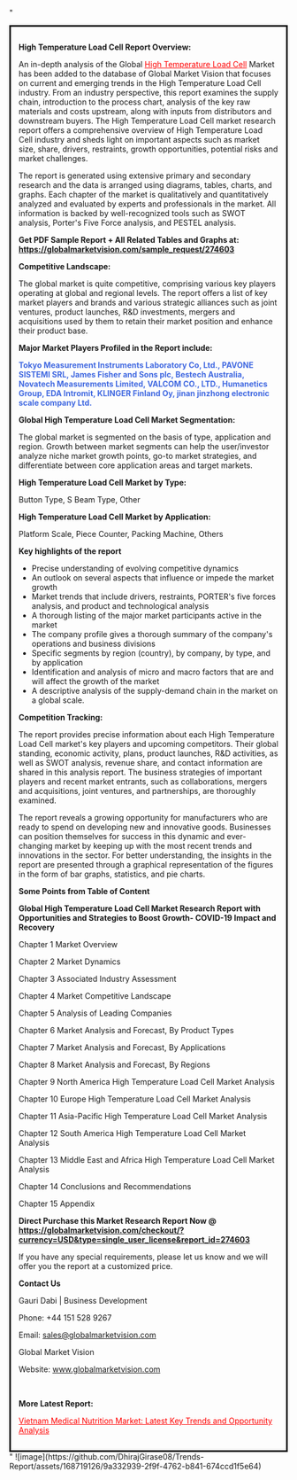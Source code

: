 "<div style='border: 3px solid black; padding: 1em;'>

<strong>High Temperature Load Cell Report Overview:</strong>

An in-depth analysis of the Global <a style='color: #ff0000;' href='https://globalmarketvision.com/reports/global-high-temperature-load-cell-market/274603'>High Temperature Load Cell</a> Market has been added to the database of Global Market Vision that focuses on current and emerging trends in the High Temperature Load Cell industry. From an industry perspective, this report examines the supply chain, introduction to the process chart, analysis of the key raw materials and costs upstream, along with inputs from distributors and downstream buyers. The High Temperature Load Cell market research report offers a comprehensive overview of High Temperature Load Cell industry and sheds light on important aspects such as market size, share, drivers, restraints, growth opportunities, potential risks and market challenges.

The report is generated using extensive primary and secondary research and the data is arranged using diagrams, tables, charts, and graphs. Each chapter of the market is qualitatively and quantitatively analyzed and evaluated by experts and professionals in the market. All information is backed by well-recognized tools such as SWOT analysis, Porter's Five Force analysis, and PESTEL analysis.

<strong>Get PDF Sample Report + All Related Tables and Graphs at</strong><strong>:</strong><strong> <a style='color: #ff0000;' href='https://globalmarketvision.com/sample_request/274603?utm_source=linkedinPulse&utm_medium=SN&utm_campaign=SN'><strong>https://globalmarketvision.com/sample_request/274603</strong></a></strong>

<strong>Competitive Landscape:</strong>

The global market is quite competitive, comprising various key players operating at global and regional levels. The report offers a list of key market players and brands and various strategic alliances such as joint ventures, product launches, R&amp;D investments, mergers and acquisitions used by them to retain their market position and enhance their product base.

<strong>Major Market Players Profiled in the Report include:</strong>

<strong style='color: #4169e1;'>Tokyo Measurement Instruments Laboratory Co, Ltd., PAVONE SISTEMI SRL, James Fisher and Sons plc, Bestech Australia, Novatech Measurements Limited, VALCOM CO., LTD., Humanetics Group, EDA Intromit, KLINGER Finland Oy, jinan jinzhong electronic scale company Ltd.</strong>

<strong>Global High Temperature Load Cell Market Segmentation:</strong>

The global market is segmented on the basis of type, application and region. Growth between market segments can help the user/investor analyze niche market growth points, go-to market strategies, and differentiate between core application areas and target markets.

<strong>High Temperature Load Cell Market by Type</strong><strong>:</strong>

Button Type, S Beam Type, Other

<strong>High Temperature Load Cell Market by</strong><strong> Application:</strong>

Platform Scale, Piece Counter, Packing Machine, Others

<strong>Key highlights of the report</strong>
<ul>
  <li>Precise understanding of evolving competitive dynamics</li>
  <li>An outlook on several aspects that influence or impede the market growth</li>
  <li>Market trends that include drivers, restraints, PORTER's five forces analysis, and product and technological analysis</li>
  <li>A thorough listing of the major market participants active in the market</li>
  <li>The company profile gives a thorough summary of the company's operations and business divisions</li>
  <li>Specific segments by region (country), by company, by type, and by application</li>
  <li>Identification and analysis of micro and macro factors that are and will affect the growth of the market</li>
  <li>A descriptive analysis of the supply-demand chain in the market on a global scale.</li>
</ul>
<strong>Competition Tracking:</strong>

The report provides precise information about each High Temperature Load Cell market's key players and upcoming competitors. Their global standing, economic activity, plans, product launches, R&amp;D activities, as well as SWOT analysis, revenue share, and contact information are shared in this analysis report. The business strategies of important players and recent market entrants, such as collaborations, mergers and acquisitions, joint ventures, and partnerships, are thoroughly examined.

The report reveals a growing opportunity for manufacturers who are ready to spend on developing new and innovative goods. Businesses can position themselves for success in this dynamic and ever-changing market by keeping up with the most recent trends and innovations in the sector. For better understanding, the insights in the report are presented through a graphical representation of the figures in the form of bar graphs, statistics, and pie charts.

<strong>Some Points from Table of Content</strong>

<strong>Global High Temperature Load Cell Market Research Report with Opportunities and Strategies to Boost Growth- COVID-19 Impact and Recovery</strong>

Chapter 1 Market Overview

Chapter 2 Market Dynamics

Chapter 3 Associated Industry Assessment

Chapter 4 Market Competitive Landscape

Chapter 5 Analysis of Leading Companies

Chapter 6 Market Analysis and Forecast, By Product Types

Chapter 7 Market Analysis and Forecast, By Applications

Chapter 8 Market Analysis and Forecast, By Regions

Chapter 9 North America High Temperature Load Cell Market Analysis

Chapter 10 Europe High Temperature Load Cell Market Analysis

Chapter 11 Asia-Pacific High Temperature Load Cell Market Analysis

Chapter 12 South America High Temperature Load Cell Market Analysis

Chapter 13 Middle East and Africa High Temperature Load Cell Market Analysis

Chapter 14 Conclusions and Recommendations

Chapter 15 Appendix

<strong>Direct Purchase this Market Research Report Now @ <a style='color: #ff0000;' href='https://globalmarketvision.com/checkout/?currency=USD&type=single_user_license&report_id=274603?utm_source=linkedinPulse&utm_medium=SN&utm_campaign=SN'><strong>https://globalmarketvision.com/checkout/?currency=USD&type=single_user_license&report_id=274603</strong></a></strong>

If you have any special requirements, please let us know and we will offer you the report at a customized price.
<p id='ember58' class='ember-view reader-content-blocks__paragraph'><strong>Contact Us</strong></p>
<p id='ember59' class='ember-view reader-content-blocks__paragraph'>Gauri Dabi | Business Development</p>
<p id='ember60' class='ember-view reader-content-blocks__paragraph'>Phone: +44 151 528 9267</p>
Email: <a href='mailto:sales@globalmarketvision.com'>sales@globalmarketvision.com</a>

Global Market Vision

Website: <a href='http://www.globalmarketvision.com/'>www.globalmarketvision.com</a>

&nbsp;

<strong>More Latest Report:</strong>

<a style='color: #ff0000;' href='https://medium.com/@rucharoy818/vietnam-medical-nutrition-market-latest-key-trends-and-opportunity-analysis-95b121cfaaeb'>Vietnam Medical Nutrition Market: Latest Key Trends and Opportunity Analysis</a>

</div>"
![image](https://github.com/DhirajGirase08/Trends-Report/assets/168719126/9a332939-2f9f-4762-b841-674ccd1f5e64)
